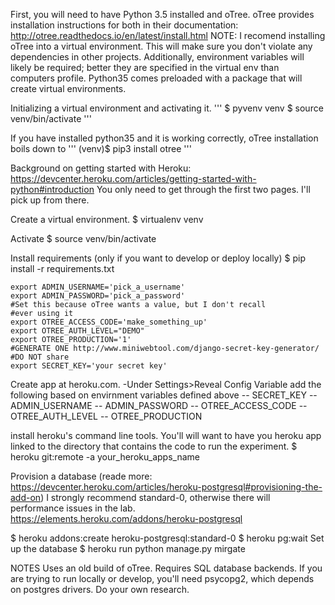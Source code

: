 First, you will need to have Python 3.5 installed and oTree.  oTree provides installation instructions for both in their documentation: http://otree.readthedocs.io/en/latest/install.html
NOTE: I recomend installing oTree into a virtual environment.  This will make sure you don't violate any dependencies in other projects. Additionally, environment variables will likely be required; better they are specified in the virtual env than computers profile.  Python35 comes preloaded with a package that will create virtual environments.


Initializing a virtual environment and activating it.
'''
$ pyvenv venv
$ source venv/bin/activate
'''

If you have installed python35 and it is working correctly, oTree installation boils down to
'''
(venv)$ pip3 install otree
'''



Background on getting started with Heroku: https://devcenter.heroku.com/articles/getting-started-with-python#introduction
You only need to get through the first two pages.  I'll pick up from there.

Create a virtual environment.
$ virtualenv venv

Activate
$ source venv/bin/activate

Install requirements (only if  you want to develop or deploy locally)
$ pip install -r requirements.txt

    export ADMIN_USERNAME='pick_a_username'
    export ADMIN_PASSWORD='pick_a_password'
    #Set this because oTree wants a value, but I don't recall
    #ever using it
    export OTREE_ACCESS_CODE='make_something_up'
    export OTREE_AUTH_LEVEL="DEMO"
    export OTREE_PRODUCTION='1'
    #GENERATE ONE http://www.miniwebtool.com/django-secret-key-generator/
    #DO NOT share
    export SECRET_KEY='your secret key'


Create app at heroku.com.
-Under Settings>Reveal Config Variable add the following based on envirnment variables defined above
-- SECRET_KEY 
-- ADMIN_USERNAME
-- ADMIN_PASSWORD
-- OTREE_ACCESS_CODE
-- OTREE_AUTH_LEVEL
-- OTREE_PRODUCTION

install heroku's command line tools.  You'll will want to have you heroku app linked to the directory that contains the code to run the experiment.
$ heroku git:remote -a your_heroku_apps_name

Provision a database (reade more: https://devcenter.heroku.com/articles/heroku-postgresql#provisioning-the-add-on)
I strongly recommend standard-0, otherwise there will performance issues in the lab. https://elements.heroku.com/addons/heroku-postgresql

$ heroku addons:create heroku-postgresql:standard-0
$ heroku pg:wait
Set up the database
$ heroku run python manage.py mirgate



NOTES
Uses an old build of oTree.  Requires SQL database backends.  If you are trying to run locally or develop, you'll need psycopg2, which depends on postgres drivers.  Do your own research.
